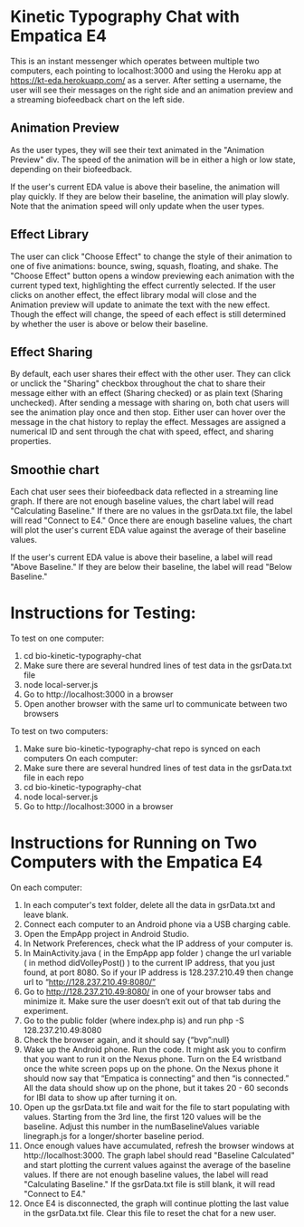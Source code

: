 # Kinetic Typography Chat with Empatica E4

This is an instant messenger which operates between multiple two computers, each pointing to localhost:3000 and using the Heroku app at https://kt-eda.herokuapp.com/ as a server. After setting a username, the user will see their messages on the right side and an animation preview and a streaming biofeedback chart on the left side.

## Animation Preview
As the user types, they will see their text animated in the "Animation Preview" div. The speed of the animation will be in either a high or low state, depending on their biofeedback.

If the user's current EDA value is above their baseline, the animation will play quickly. If they are below their baseline, the animation will play slowly. Note that the animation speed will only update when the user types.

## Effect Library
The user can click "Choose Effect" to change the style of their animation to one of five animations: bounce, swing, squash, floating, and shake. The "Choose Effect" button opens a window previewing each animation with the current typed text, highlighting the effect currently selected. If the user clicks on another effect, the effect library modal will close and the Animation preview will update to animate the text with the new effect. Though the effect will change, the speed of each effect is still determined by whether the user is above or below their baseline.

## Effect Sharing
By default, each user shares their effect with the other user. They can click or unclick the "Sharing" checkbox throughout the chat to share their message either with an effect (Sharing checked) or as plain text (Sharing unchecked). After sending a message with sharing on, both chat users will see the animation play once and then stop. Either user can hover over the message in the chat history to replay the effect. Messages are assigned a numerical ID and sent through the chat with speed, effect, and sharing properties.

## Smoothie chart
Each chat user sees their biofeedback data reflected in a streaming line graph. If there are not enough baseline values, the chart label will read "Calculating Baseline." If there are no values in the gsrData.txt file, the label will read "Connect to E4." Once there are enough baseline values, the chart will plot the user's current EDA value against the average of their baseline values.

If the user's current EDA value is above their baseline, a label will read "Above Baseline." If they are below their baseline, the label will read "Below Baseline."

# Instructions for Testing:

To test on one computer:

1. cd bio-kinetic-typography-chat
2. Make sure there are several hundred lines of test data in the gsrData.txt file
3. node local-server.js
4. Go to http://localhost:3000 in a browser
5. Open another browser with the same url to communicate between two browsers

To test on two computers:

1. Make sure bio-kinetic-typography-chat repo is synced on each computers
On each computer:
2. Make sure there are several hundred lines of test data in the gsrData.txt file in each repo
3. cd bio-kinetic-typography-chat
4. node local-server.js
5. Go to http://localhost:3000 in a browser

# Instructions for Running on Two Computers with the Empatica E4

On each computer:

1. In each computer's text folder, delete all the data in gsrData.txt and leave blank.
2. Connect each computer to an Android phone via a USB charging cable.
3. Open the EmpApp project in Android Studio.
4. In Network Preferences, check what the IP address of your computer is.
5. In MainActivity.java ( in the EmpApp app folder ) change the url variable ( in method didVolleyPost() ) to the current IP address, that you just found, at port 8080. So if your IP address is 128.237.210.49 then change url to “http://128.237.210.49:8080/”
6. Go to http://128.237.210.49:8080/ in one of your browser tabs and minimize it. Make sure the user doesn’t exit out of that tab during the experiment.
7. Go to the public folder (where index.php is) and run php -S 128.237.210.49:8080
8. Check the browser again, and it should say {“bvp”:null}
9. Wake up the Android phone. Run the code. It might ask you to confirm that you want to run it on the Nexus phone. Turn on the E4 wristband once the white screen pops up on the phone. On the Nexus phone it should now say that “Empatica is connecting” and then “is connected.” All the data should show up on the phone, but it takes 20 - 60 seconds for IBI data to show up after turning it on.
10. Open up the gsrData.txt file and wait for the file to start populating with values. Starting from the 3rd line, the first 120 values will be the baseline. Adjust this number in the numBaselineValues variable linegraph.js for a longer/shorter baseline period.
11. Once enough values have accumulated, refresh the browser windows at http://localhost:3000. The graph label should read "Baseline Calculated" and start plotting the current values against the average of the baseline values. If there are not enough baseline values, the label will read "Calculating Baseline." If the gsrData.txt file is still blank, it will read "Connect to E4."
12. Once E4 is disconnected, the graph will continue plotting the last value in the gsrData.txt file. Clear this file to reset the chat for a new user.
